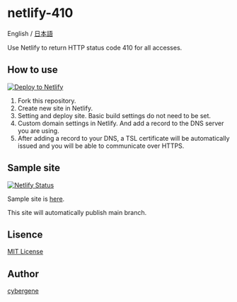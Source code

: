 # netlify-410

English / [日本語](README_ja.md)

Use Netlify to return HTTP status code 410 for all accesses.

## How to use

[![Deploy to Netlify](https://www.netlify.com/img/deploy/button.svg)](https://app.netlify.com/start/deploy?repository=https://github.com/cyber-gene/netlify-410)

1. Fork this repository.
1. Create new site in Netlify.
1. Setting and deploy site. Basic build settings do not need to be set.
1. Custom domain settings in Netlify. And add a record to the DNS server you are using.
1. After adding a record to your DNS, a TSL certificate will be automatically issued and you will be able to communicate over HTTPS.

## Sample site

[![Netlify Status](https://api.netlify.com/api/v1/badges/e5b953ea-0d12-4ec9-8720-6d98dd2153d1/deploy-status)](https://app.netlify.com/sites/sharp-einstein-854dcc/deploys)

Sample site is [here](https://sharp-einstein-854dcc.netlify.app/).

This site will automatically publish main branch.

## Lisence
[MIT License](https://github.com/cyber-gene/netlify-410/blob/main/LICENSE)

## Author
[cybergene](https://github.com/cyber-gene)